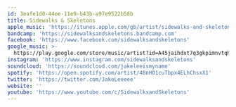 ```yaml
---
id: 3eafe1d0-44ee-11e9-b43b-a97e9522b58b
title: Sidewalks & Skeletons
apple_music: 'https://itunes.apple.com/gb/artist/sidewalks-and-skeletons/id678419002'
bandcamp: 'https://sidewalksandskeletons.bandcamp.com'
facebook: 'https://www.facebook.com/sidewalksandskeletons'
google_music: >-
  https://play.google.com/store/music/artist?id=A45jaihdxt7q3gkpimnvtqhranu
instagram: 'https://www.instagram.com/sidewalksandskeletons'
soundcloud: 'https://soundcloud.com/jakeleeismyname'
spotify: 'https://open.spotify.com/artist/48nHO1cuTbpx4ELhChsxX1'
twitter: 'https://twitter.com/JakeLeeeee'
website: ''
youtube: 'https://www.youtube.com/c/SidewalksandSkeletons'
---
```

